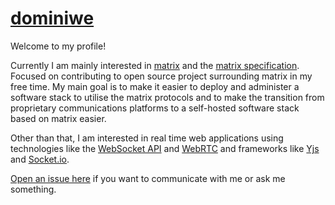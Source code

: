 # [dominiwe](https://github.com/dominiwe)

Welcome to my profile!

Currently I am mainly interested in [matrix](https://matrix.org/) and the [matrix specification](https://spec.matrix.org/latest/). Focused on contributing to open source project surrounding matrix in my free time. My main goal is to make it easier to deploy and administer a software stack to utilise the matrix protocols and to make the transition from proprietary communications platforms to a self-hosted software stack based on matrix easier.

Other than that, I am interested in real time web applications using technologies like the [WebSocket API](https://developer.mozilla.org/en-US/docs/Web/API/WebSockets_API) and [WebRTC](https://webrtc.org/) and frameworks like [Yjs](https://github.com/yjs/yjs) and [Socket.io](https://socket.io/).

[Open an issue here](https://github.com/dominiwe/dominiwe/issues/new) if you want to communicate with me or ask me something.
